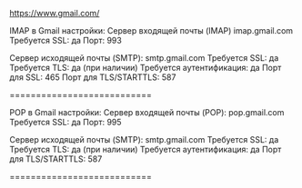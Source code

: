https://www.gmail.com/

  

IMAP в Gmail настройки:
Сервер входящей почты (IMAP)
imap.gmail.com
Требуется SSL: да
Порт: 993

Сервер исходящей почты (SMTP):
smtp.gmail.com
Требуется SSL: да
Требуется TLS: да (при наличии)
Требуется аутентификация: да
Порт для SSL: 465
Порт для TLS/STARTTLS: 587

===========================

POP в Gmail настройки:
Сервер входящей почты (POP):
pop.gmail.com
Требуется SSL: да
Порт: 995

Сервер исходящей почты (SMTP):
smtp.gmail.com
Требуется SSL: да
Требуется TLS: да (при наличии)
Требуется аутентификация: да
Порт для TLS/STARTTLS: 587

===========================